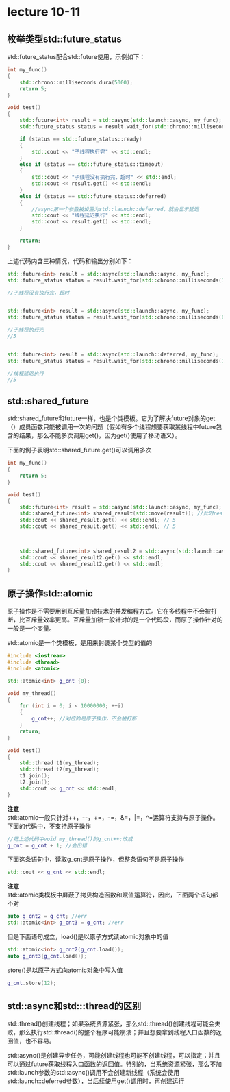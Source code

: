 # lecture 10-11  

## 枚举类型std::future_status  

std::future_status配合std::future使用，示例如下：  

```c++
int my_func()
{
    std::chrono::milliseconds dura(5000);
    return 5;
}

void test()
{
    std::future<int> result = std::async(std::launch::async, my_func); //创建一个线程并立即执行
    std::future_status status = result.wait_for(std::chrono::milliseconds(1000)); // 等待1s，希望子线程返回

    if (status == std::future_status::ready)
    {
        std::cout << "子线程执行完" << std::endl;
    }
    else if (status == std::future_status::timeout)
    {
        std::cout << "子线程没有执行完，超时" << std::endl;
        std::cout << result.get() << std::endl;
    }
    else if (status == std::future_status::deferred)
    {
        //async第一个参数被设置为std::launch::deferred，就会显示延迟
        std::cout << "线程延迟执行" << std::endl;
        std::cout << result.get() << std::endl;
    }

    return;
}
```

上述代码内含三种情况，代码和输出分别如下：  

```c++
std::future<int> result = std::async(std::launch::async, my_func);
std::future_status status = result.wait_for(std::chrono::milliseconds(1000));

//子线程没有执行完，超时


std::future<int> result = std::async(std::launch::async, my_func);
std::future_status status = result.wait_for(std::chrono::milliseconds(6000));

//子线程执行完
//5


std::future<int> result = std::async(std::launch::deferred, my_func);
std::future_status status = result.wait_for(std::chrono::milliseconds(1000));

//线程延迟执行
//5
```

## std::shared_future  

std::shared_future和future一样，也是个类模板。它为了解决future对象的get（）成员函数只能被调用一次的问题（假如有多个线程想要获取某线程中future包含的结果，那么不能多次调用get()，因为get()使用了移动语义）。  

下面的例子表明std::shared_future.get()可以调用多次  

```c++
int my_func()
{
    return 5;
}

void test()
{
    std::future<int> result = std::async(std::launch::async, my_func); //创建一个线程并执行
    std::shared_future<int> shared_result(std::move(result)); //此时result为空
    std::cout << shared_result.get() << std::endl; // 5
    std::cout << shared_result.get() << std::endl; // 5


    
    std::shared_future<int> shared_result2 = std::async(std::launch::async, my_func);
    std::cout << shared_result2.get() << std::endl;
    std::cout << shared_result2.get() << std::endl;
}
```

## 原子操作std::atomic  

原子操作是不需要用到互斥量加锁技术的并发编程方式。它在多线程中不会被打断，比互斥量效率更高。互斥量加锁一般针对的是一个代码段，而原子操作针对的一般是一个变量。  

std::atomic是一个类模板，是用来封装某个类型的值的  

```c++
#include <iostream>
#include <thread>
#include <atomic>

std::atomic<int> g_cnt {0};

void my_thread()
{
    for (int i = 0; i < 10000000; ++i)
    {
        g_cnt++; //对应的是原子操作，不会被打断
    }
    return;
}

void test()
{
    std::thread t1(my_thread);
    std::thread t2(my_thread);
    t1.join();
    t2.join();
    std::cout << g_cnt << std::endl;
}
```

**注意**  
std::atomic一般只针对++，--，+=，-=，&=，|=，^=运算符支持与原子操作。下面的代码中，不支持原子操作  

```c++
//把上述代码中void my_thread()的g_cnt++;改成
g_cnt = g_cnt + 1; //会出错
```

下面这条语句中，读取g_cnt是原子操作，但整条语句不是原子操作  

```c++
std::cout << g_cnt << std::endl;
```

**注意**  
std::atomic类模板中屏蔽了拷贝构造函数和赋值运算符，因此，下面两个语句都不对  

```c++
auto g_cnt2 = g_cnt; //err
std::atomic<int> g_cnt3 = g_cnt; //err
```

但是下面语句成立，load()是以原子方式读atomic对象中的值  

```c++
std::atomic<int> g_cnt2(g_cnt.load());
auto g_cnt3{g_cnt.load()};
```

store()是以原子方式向atomic对象中写入值  

```c++
g_cnt.store(12);
```

## std::async和std:::thread的区别  

std::thread()创建线程；如果系统资源紧张，那么std::thread()创建线程可能会失败，那么执行std::thread()的整个程序可能崩溃；并且想要拿到线程入口函数的返回值，也不容易。  

std::async()是创建异步任务，可能创建线程也可能不创建线程，可以指定；并且可以通过future获取线程入口函数的返回值。特别的，当系统资源紧张，那么不加std::launch参数的std::async()调用不会创建新线程（系统会使用std::launch::deferred参数），当后续使用get()调用时，再创建运行  

